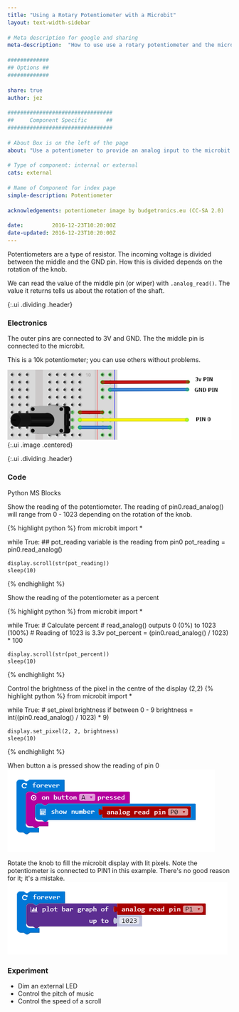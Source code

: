 ```yaml
---
title: "Using a Rotary Potentiometer with a Microbit"
layout: text-width-sidebar

# Meta description for google and sharing
meta-description:  "How to use use a rotary potentiometer and the microbit. Use a pot to fade an LED or alter the pitch of a note."

#############
## Options ##
#############

share: true
author: jez

#################################
##     Component Specific      ##
#################################

# About Box is on the left of the page
about: "Use a potentiometer to provide an analog input to the microbit."

# Type of component: internal or external
cats: external

# Name of Component for index page
simple-description: Potentiometer

acknowledgements: potentiometer image by budgetronics.eu (CC-SA 2.0)

date:         2016-12-23T10:20:00Z
date-updated: 2016-12-23T10:20:00Z
---
```


Potentiometers are a type of resistor. The incoming voltage is divided between the middle and the GND pin. How this is divided depends on the rotation of the knob.

We can read the value of the middle pin (or wiper) with `.analog_read()`. The value it returns tells us about the rotation of the shaft.

{:.ui .dividing .header}
### Electronics

The outer pins are connected to 3V and GND. The the middle pin is connected to the microbit.

This is a 10k potentiometer; you can use others without problems.

![diagram of potentiometer circuit in the microbit](images/potentiometer-circuit.png){:.ui .image .centered}

{:.ui .dividing .header}
### Code


<div class="ui top attached tabular menu">
  <a class="item active" data-tab="first">Python</a>
  <a class="item" data-tab="second">MS Blocks</a>
</div>
<div class="ui bottom attached tab segment active" data-tab="first">

Show the reading of the potentiometer. The reading of pin0.read_analog() will range from 0 - 1023 depending on the rotation of the knob.

{% highlight python %}
from microbit import *

while True:
	## pot_reading variable is the reading from pin0
    pot_reading = pin0.read_analog()

    display.scroll(str(pot_reading))
    sleep(10)

{% endhighlight %}

Show the reading of the potentiometer as a percent

{% highlight python %}
from microbit import *

while True:
	# Calculate percent
	# read_analog() outputs 0 (0%) to 1023 (100%)
	# Reading of 1023 is 3.3v
	pot_percent = (pin0.read_analog() / 1023) * 100

	display.scroll(str(pot_percent))
	sleep(10)

{% endhighlight %}



Control the brightness of the pixel in the centre of the display (2,2)
{% highlight python %}
from microbit import *

while True:
	# set_pixel brightness if between 0 - 9
	brightness = int((pin0.read_analog() / 1023) * 9)

	display.set_pixel(2, 2, brightness)
	sleep(10)

{% endhighlight %}


</div>

<div class="ui bottom attached tab segment" data-tab="second">

When button a is pressed show the reading of pin 0
<img src="images/potentiometer-pxt.png" class="ui image">

Rotate the knob to fill the microbit display with lit pixels. Note the potentiometer is connected to PIN1 in this example. There's no good reason for it; it's a mistake.
<img src="images/potentiometer-pxt-2.png" class="ui image">

</div>

### Experiment
* Dim an external LED
* Control the pitch of music
* Control the speed of a scroll
